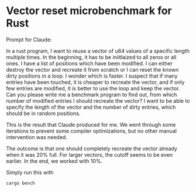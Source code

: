 # Vector reset microbenchmark for Rust

Prompt for Claude:

In a rust program, I want to reuse  a vector of u64 values of a specific
length multiple times. In the beginning, it has to be iniitlaized to all
zeros or all ones. I have a  list of positions which have been modified.
I can either  destroy the vector and  recreate it from scratch  or I can
reset the known dirty  positions in a loop. I wonder  which is faster. I
suspect  that if  many  entries  have been  touched,  it  is cheaper  to
recreate the vector, and if only  few entries are modified, it is better
to use the loop and keep the vector. Can you please write me a benchmark
program to  find out,  from which  number of  modified entries  I should
recreate the  vector? I  want to be  able to specify  the length  of the
vector  and the  number  of dirty  entries, which  should  be in  random
positions.

This is  the result that  Claude produced for  me. We went  through some
iterations to prevent  some compiler optimizations, but  no other manual
intervention was needed.

The outcome  is that one  should completely recreate the  vector already
when it was  20% full. For larger  vectors, the cutoff seems  to be even
earlier. In the end, we worked with 10%.

Simply run this with

```bash
cargo bench
```
